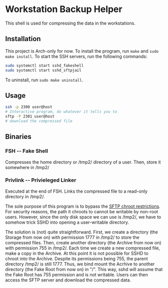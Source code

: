 # Workstation Backup Helper

This shell is used for compressing the data in the workstations.

## Installation

This project is Arch-only for now.
To install the program, run `make` and `sudo make install`.
To start the SSH servers, run the following commands:

```bash
sudo systemctl start sshd_fakeshell
sudo systemctl start sshd_sftpjail
```

To uninstall, run `sudo make uninstall`.

## Usage

```bash
ssh -p 2300 user@host
# Interactive program, do whatever it tells you to
sftp -P 2301 user@host
# download the compressed file
```


## Binaries

### FSH -- Fake Shell

Compresses the home directory or /tmp2/ directory of a user. Then, store it somewhere in /tmp2/

### Privlink -- Privieleged Linker

Executed at the end of FSH. Links the compressed file to a read-only directory in /tmp2/.

The sole purpose of this program is to bypass the [SFTP chroot restrictions](https://man.openbsd.org/sshd_config#ChrootDirectory). For security reasons, the path it chroots to cannot be writable by non-root users. However, since the only disk space we can use is /tmp2/, we have to somehow trick SSHD into opening a user-writable directory.

The solution is (not) quite straightforward.
First, we create a directory (the Storage from now on) with permission 1777 in /tmp2/ to store the compressed files.
Then, create another directory (the Archive from now on) with permission 755 in /tmp2/. Each time we create a new compressed file, make a copy in the Archive.
At this point it is not possible for SSHD to chroot into the Archive. Despite its permissions being 755, the parent directory /tmp2/ is still 1777.
Thus, we bind mount the Acrhive to another directory (the Fake Root from now on) in "/". This way, sshd will assume that the Fake Root has 755 permission and is not writable. Users can then access the SFTP server and download the compressed data.
